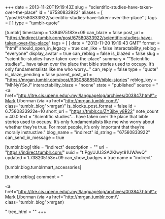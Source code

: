 +++
date = 2013-11-20T19:19:43Z
slug = "scientific-studies-have-taken-over-the-place"
id = "67580833922"
aliases = [ "/post/67580833922/scientific-studies-have-taken-over-the-place" ]
tags = [ ]
type = "tumblr-quote"

[tumblr]
timestamp = 1.384975183e+09
can_blaze = false
post_url = "https://indirect.tumblr.com/post/67580833922/scientific-studies-have-taken-over-the-place"
tags = [ ]
date = "2013-11-20 19:19:43 GMT"
format = "html"
should_open_in_legacy = true
can_like = false
interactability_reblog = "everyone"
display_avatar = true
can_reblog = false
is_blazed = false
slug = "scientific-studies-have-taken-over-the-place"
summary = "“Scientific studies\"… have taken over the place that bible stories used to occupy. It’s only fundamentalists like me who worry..."
can_reply = false
type = "quote"
is_blaze_pending = false
parent_post_url = "https://mrgan.tumblr.com/post/63508888509/bible-stories"
reblog_key = "MhNyYSnJ"
interactability_blaze = "noone"
state = "published"
source = "<a href=\"http://itre.cis.upenn.edu/~myl/languagelog/archives/003847.html\">Mark Liberman</a> (via <a href=\"http://mrgan.tumblr.com/\" class=\"tumblr_blog\">mrgan</a>)"
is_blocks_post_format = false
id = 6.7580833922e+10
short_url = "https://tmblr.co/ZY3jby_y8R22"
note_count = 40.0
text = "Scientific studies&quot;… have taken over the place that bible stories used to occupy. It’s only fundamentalists like me who worry about whether they’re true. For most people, it’s only important that they’re morally instructive."
blog_name = "indirect"
id_string = "67580833922"
can_send_in_message = true

[tumblr.blog]
title = "indirect"
description = ""
url = "https://indirect.tumblr.com/"
uuid = "t:PgyUJU3SA2Klwyt81UWAwQ"
updated = 1.738205153e+09
can_show_badges = true
name = "indirect"

[tumblr.blog.tumblrmart_accessories]

[tumblr.reblog]
comment = "<p><a href=\"http://itre.cis.upenn.edu/~myl/languagelog/archives/003847.html\">Mark Liberman</a> (via <a href=\"http://mrgan.tumblr.com/\" class=\"tumblr_blog\">mrgan</a>)</p>"
tree_html = ""
+++
